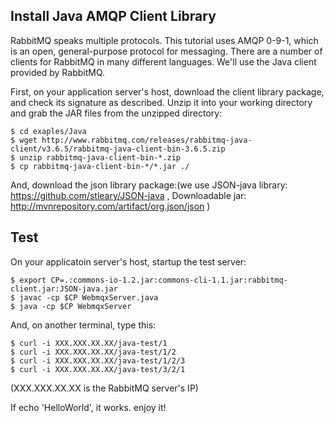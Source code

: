 Install Java AMQP Client Library 
--------------------------------

RabbitMQ speaks multiple protocols. This tutorial uses AMQP 0-9-1, which is an open, general-purpose protocol for messaging. There are a number of clients for RabbitMQ in many different languages. We'll use the Java client provided by RabbitMQ.

First, on your application server's host, download the client library package, and check its signature as described. Unzip it into your working directory and grab the JAR files from the unzipped directory:

```
$ cd exaples/Java
$ wget http://www.rabbitmq.com/releases/rabbitmq-java-client/v3.6.5/rabbitmq-java-client-bin-3.6.5.zip
$ unzip rabbitmq-java-client-bin-*.zip
$ cp rabbitmq-java-client-bin-*/*.jar ./
```

And, download the json library package:(we use JSON-java library: https://github.com/stleary/JSON-java , Downloadable jar: http://mvnrepository.com/artifact/org.json/json )

Test
----
On your applicatoin server's host, startup the test server:  
```
$ export CP=.:commons-io-1.2.jar:commons-cli-1.1.jar:rabbitmq-client.jar:JSON-java.jar
$ javac -cp $CP WebmqxServer.java
$ java -cp $CP WebmqxServer
```

And, on another terminal, type this:
```
$ curl -i XXX.XXX.XX.XX/java-test/1
$ curl -i XXX.XXX.XX.XX/java-test/1/2
$ curl -i XXX.XXX.XX.XX/java-test/1/2/3
$ curl -i XXX.XXX.XX.XX/java-test/3/2/1
```
(XXX.XXX.XX.XX is the RabbitMQ server's IP)

If echo 'HelloWorld', it works.
enjoy it!
